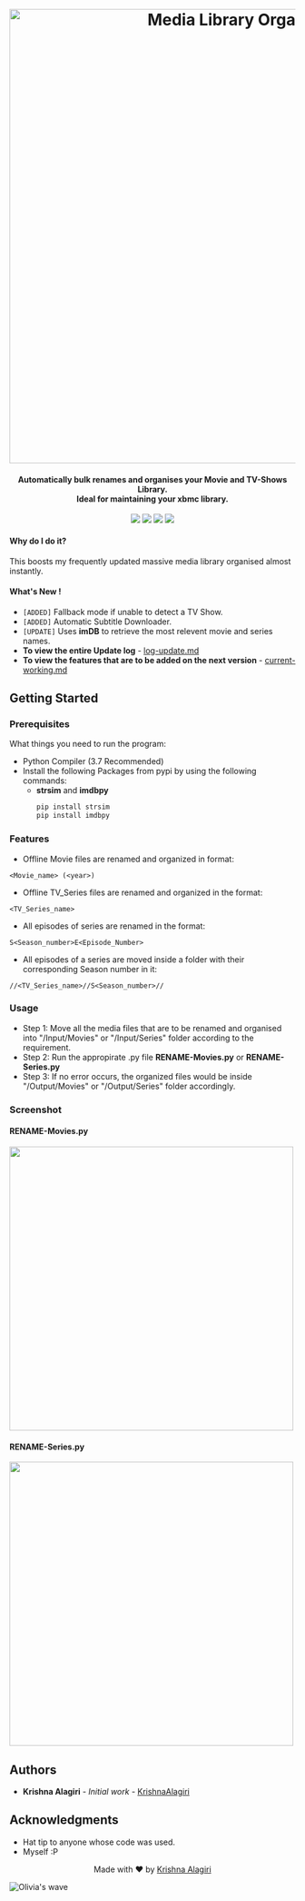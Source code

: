<h1 align="center">
  <br>
  <img src="http://cdn.thekrishna.in/img/common/mlo.png" alt="Media Library Organiser" width="800">
  <br>
</h1>

<h4 align="center">Automatically bulk renames and organises your Movie and TV-Shows Library.<br>Ideal for maintaining your xbmc library.</h4>

<p align="center">
  <a href="https://www.python.org"><img src="https://img.shields.io/badge/language-python-blue.svg?style=flat"></a>
  <a href="https://github.com/KrishnaAlagiri/Media-Library-Organiser/releases/tag/v1.3-a1"><img src="https://img.shields.io/badge/release-v1.3.0--a1-orange.svg?style=flat"></a>
  <a href="#"><img src="https://img.shields.io/github/last-commit/KrishnaAlagiri/Media-Library-Organiser.svg"></a>
  <a href="/LICENSE.md"><img src="https://img.shields.io/github/license/KrishnaAlagiri/Media-Library-Organiser.svg?color=blue"></a>
</p>


#### Why do I do it?
This boosts my frequently updated massive media library organised almost instantly.


#### What's New !
- `[ADDED]` Fallback mode if unable to detect a TV Show.
- `[ADDED]` Automatic Subtitle Downloader.
- `[UPDATE]` Uses **imDB** to retrieve the most relevent movie and series names.
- **To view the entire Update log** - [log-update.md](https://github.com/KrishnaAlagiri/Media-Library-Organiser/blob/master/log-update.md)
- **To view the features that are to be added on the next version** - [current-working.md](https://github.com/KrishnaAlagiri/Media-Library-Organiser/blob/master/current-working.md)


## Getting Started

### Prerequisites
What things you need to run the program:
- Python Compiler (3.7 Recommended)
- Install the following Packages from pypi by using the following commands:
  - **strsim** and **imdbpy**
    ```bash
    pip install strsim
    pip install imdbpy
    ```

### Features
-  Offline Movie files are renamed and organized in format:
```
<Movie_name> (<year>)
```

- Offline TV_Series files are renamed and organized in the format:
```
<TV_Series_name>
```

- All episodes of series are renamed in the format:
```
S<Season_number>E<Episode_Number>
```

- All episodes of a series are moved inside a folder with their corresponding Season number in it:
```
//<TV_Series_name>//S<Season_number>//
```

### Usage
* Step 1: Move all the media files that are to be renamed and organised into "/Input/Movies" or "/Input/Series" folder according to the requirement.
* Step 2: Run the appropirate .py file **RENAME-Movies.py** or **RENAME-Series.py**
* Step 3: If no error occurs, the organized files would be inside "/Output/Movies" or "/Output/Series" folder accordingly.

### Screenshot

#### RENAME-Movies.py
<img src="https://github.com/KrishnaAlagiri/Media-Library-Organiser/raw/master/Screenshots/Movies%20-%20Before%20and%20After.PNG" width="500"/>

#### RENAME-Series.py
<img src="https://github.com/KrishnaAlagiri/Media-Library-Organiser/raw/master/Screenshots/TV%20Shows%20-%20Before%20and%20After.PNG" width="500"/>

## Authors
* **Krishna Alagiri** - *Initial work* - [KrishnaAlagiri](https://github.com/KrishnaAlagiri/)

## Acknowledgments
* Hat tip to anyone whose code was used.
* Myself :P


<p align="center">
  Made with ❤️ by <a href="https://github.com/KrishnaAlagiri">Krishna Alagiri</a>
</p>

![Olivia's wave](http://cdn.thekrishna.in/img/common/border.png)
